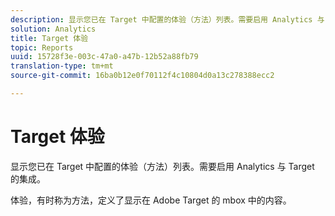 ```yaml
---
description: 显示您已在 Target 中配置的体验（方法）列表。需要启用 Analytics 与 Target 的集成。
solution: Analytics
title: Target 体验
topic: Reports
uuid: 15728f3e-003c-47a0-a47b-12b52a88fb79
translation-type: tm+mt
source-git-commit: 16ba0b12e0f70112f4c10804d0a13c278388ecc2

---
```



# Target 体验

显示您已在 Target 中配置的体验（方法）列表。需要启用 Analytics 与 Target 的集成。

体验，有时称为方法，定义了显示在 Adobe Target 的 mbox 中的内容。
